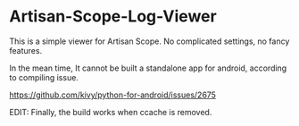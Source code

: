 # Artisan-Scope-Log-Viewer
This is a simple viewer for Artisan Scope. No complicated settings, no fancy features.

In the mean time, It cannot be built a standalone app for android, according to compiling issue.

https://github.com/kivy/python-for-android/issues/2675

EDIT: Finally, the build works when ccache is removed.
